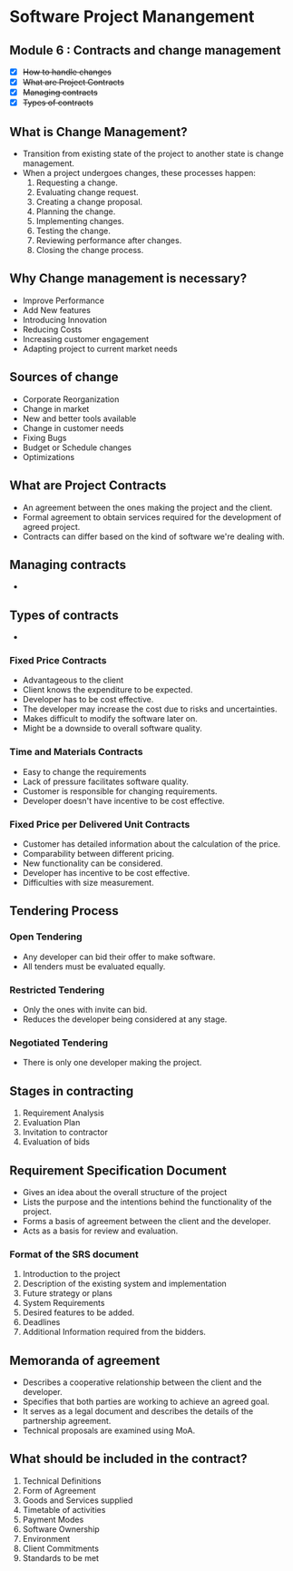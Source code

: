 # Software Project Manangement

## Module 6 : Contracts and change management

- [x] ~~How to handle changes~~
- [x] ~~What are Project Contracts~~
- [x] ~~Managing contracts~~
- [x] ~~Types of contracts~~

## What is Change Management?

- Transition from existing state of the project to another state is change management.
- When a project undergoes changes, these processes happen:
  1. Requesting a change.
  2. Evaluating change request.
  3. Creating a change proposal.
  4. Planning the change.
  5. Implementing changes.
  6. Testing the change.
  7. Reviewing performance after changes.
  8. Closing the change process.

## Why Change management is necessary?

- Improve Performance
- Add New features
- Introducing Innovation
- Reducing Costs
- Increasing customer engagement
- Adapting project to current market needs

## Sources of change

- Corporate Reorganization
- Change in market
- New and better tools available
- Change in customer needs
- Fixing Bugs
- Budget or Schedule changes
- Optimizations

## What are Project Contracts

- An agreement between the ones making the project and the client.
- Formal agreement to obtain services required for the development of agreed project.
- Contracts can differ based on the kind of software we're dealing with.

## Managing contracts

-

## Types of contracts

-

### Fixed Price Contracts

- Advantageous to the client
- Client knows the expenditure to be expected.
- Developer has to be cost effective.
- The developer may increase the cost due to risks and uncertainties.
- Makes difficult to modify the software later on.
- Might be a downside to overall software quality.

### Time and Materials Contracts

- Easy to change the requirements
- Lack of pressure facilitates software quality.
- Customer is responsible for changing requirements.
- Developer doesn't have incentive to be cost effective.

### Fixed Price per Delivered Unit Contracts

- Customer has detailed information about the calculation of the price.
- Comparability between different pricing.
- New functionality can be considered.
- Developer has incentive to be cost effective.
- Difficulties with size measurement.

## Tendering Process

### Open Tendering

- Any developer can bid their offer to make software.
- All tenders must be evaluated equally.

### Restricted Tendering

- Only the ones with invite can bid.
- Reduces the developer being considered at any stage.

### Negotiated Tendering

- There is only one developer making the project.

## Stages in contracting

1. Requirement Analysis
2. Evaluation Plan
3. Invitation to contractor
4. Evaluation of bids

## Requirement Specification Document

- Gives an idea about the overall structure of the project
- Lists the purpose and the intentions behind the functionality of the project.
- Forms a basis of agreement between the client and the developer.
- Acts as a basis for review and evaluation.

### Format of the SRS document

1. Introduction to the project
2. Description of the existing system and implementation
3. Future strategy or plans
4. System Requirements
5. Desired features to be added.
6. Deadlines
7. Additional Information required from the bidders.

## Memoranda of agreement

- Describes a cooperative relationship between the client and the developer.
- Specifies that both parties are working to achieve an agreed goal.
- It serves as a legal document and describes the details of the partnership agreement.
- Technical proposals are examined using MoA. 

## What should be included in the contract?
1. Technical Definitions
2. Form of Agreement
3. Goods and Services supplied
4. Timetable of activities
5. Payment Modes
6. Software Ownership
7. Environment
8. Client Commitments
9. Standards to be met